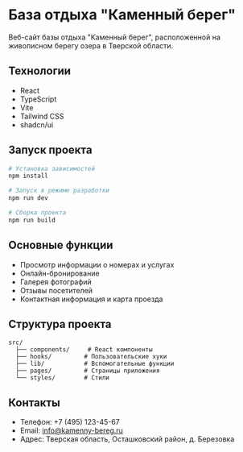 # База отдыха "Каменный берег"

Веб-сайт базы отдыха "Каменный берег", расположенной на живописном берегу озера в Тверской области.

## Технологии

- React
- TypeScript
- Vite
- Tailwind CSS
- shadcn/ui

## Запуск проекта

```bash
# Установка зависимостей
npm install

# Запуск в режиме разработки
npm run dev

# Сборка проекта
npm run build
```

## Основные функции

- Просмотр информации о номерах и услугах
- Онлайн-бронирование
- Галерея фотографий
- Отзывы посетителей
- Контактная информация и карта проезда

## Структура проекта

```
src/
  ├── components/     # React компоненты
  ├── hooks/         # Пользовательские хуки
  ├── lib/           # Вспомогательные функции
  ├── pages/         # Страницы приложения
  └── styles/        # Стили
```

## Контакты

- Телефон: +7 (495) 123-45-67
- Email: info@kamenny-bereg.ru
- Адрес: Тверская область, Осташковский район, д. Березовка